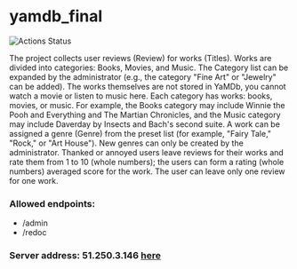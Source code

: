 # yamdb_final
![Actions Status](https://github.com/Jakondak/yamdb_final/actions/workflows/yamdb_workflow.yml/badge.svg)

The project collects user reviews (Review) for works (Titles). Works are divided into categories: Books, Movies, and Music. The Category list can be expanded by the administrator (e.g., the category "Fine Art" or "Jewelry" can be added). The works themselves are not stored in YaMDb, you cannot watch a movie or listen to music here. Each category has works: books, movies, or music. For example, the Books category may include Winnie the Pooh and Everything and The Martian Chronicles, and the Music category may include Daverday by Insects and Bach's second suite. A work can be assigned a genre (Genre) from the preset list (for example, "Fairy Tale," "Rock," or "Art House"). New genres can only be created by the administrator. Thanked or annoyed users leave reviews for their works and rate them from 1 to 10 (whole numbers); the users can form a rating (whole numbers) averaged score for the work. The user can leave only one review for one work.

### Allowed endpoints:
- /admin
- /redoc

### Server address: 51.250.3.146 [here](51.250.3.146)
